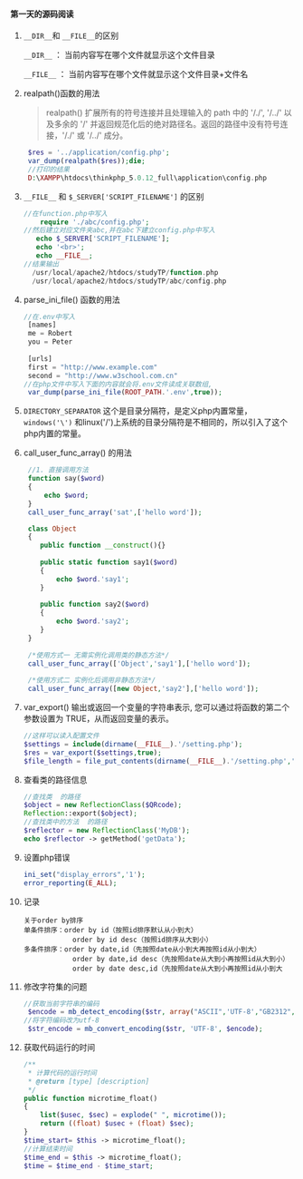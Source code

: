 #### 第一天的源码阅读
1. `__DIR__`和 `__FILE__`的区别

    `__DIR__`  ： 当前内容写在哪个文件就显示这个文件目录

    `__FILE__` ： 当前内容写在哪个文件就显示这个文件目录+文件名
    
2. realpath()函数的用法
   > realpath() 扩展所有的符号连接并且处理输入的 path 中的 '/./', '/../' 以及多余的 '/' 并返回规范化后的绝对路径名。返回的路径中没有符号连接，'/./' 或 '/../' 成分。
   ```php
    $res = '../application/config.php';
    var_dump(realpath($res));die;
    //打印的结果
    D:\XAMPP\htdocs\thinkphp_5.0.12_full\application\config.php
   ```
3. `__FILE__` 和 `$_SERVER['SCRIPT_FILENAME']` 的区别
   ```php
   //在function.php中写入
       require './abc/config.php';
   //然后建立对应文件夹abc,并在abc下建立config.php中写入
      echo $_SERVER['SCRIPT_FILENAME'];
      echo '<br>';
      echo __FILE__;
   //结果输出
     /usr/local/apache2/htdocs/studyTP/function.php
     /usr/local/apache2/htdocs/studyTP/abc/config.php
    ```
4. parse_ini_file() 函数的用法
   ```php
   //在.env中写入
    [names]
    me = Robert
    you = Peter
    
    [urls]
    first = "http://www.example.com"
    second = "http://www.w3school.com.cn"
   //在php文件中写入下面的内容就会将.env文件读成关联数组,
    var_dump(parse_ini_file(ROOT_PATH.'.env',true));
   ```
5. `DIRECTORY_SEPARATOR` 这个是目录分隔符，是定义php内置常量，`windows('\')`   和linux('/')上系统的目录分隔符是不相同的，所以引入了这个php内置的常量。

6. call_user_func_array() 的用法
   ```php
    //1. 直接调用方法
    function say($word)
    {
        echo $word;
    }
    call_user_func_array('sat',['hello word']);
   
    class Object
    {
       public function __construct(){}
       
       public static function say1($word)
       {
           echo $word.'say1';
       }
       
       public function say2($word)
       {
           echo $word.'say2';
       }
    }
    
    /*使用方式一 无需实例化调用类的静态方法*/
    call_user_func_array(['Object','say1'],['hello word']);
    
    /*使用方式二 实例化后调用非静态方法*/
    call_user_func_array([new Object,'say2'],['hello word']);
   ```
 7. var_export() 输出或返回一个变量的字符串表示, 您可以通过将函数的第二个参数设置为 TRUE，从而返回变量的表示。
    ```php
    //这样可以读入配置文件
    $settings = include(dirname(__FILE__).'/setting.php');
    $res = var_export($settings,true);
    $file_length = file_put_contents(dirname(__FILE__).'/setting.php','<?php return ' . var_export( $settings, true ) . '; ?>' );
    ```
8. 查看类的路径信息
    ```php
    //查找类  的路径
    $object = new ReflectionClass($QRcode);
    Reflection::export($object);
    //查找类中的方法  的路径
    $reflector = new ReflectionClass('MyDB');
	echo $reflector -> getMethod('getData');
    ```
9. 设置php错误
     ```php
     ini_set("display_errors",'1');
     error_reporting(E_ALL);
     ```
10. 记录
    ```mysql
    关于order by排序
    单条件排序：order by id（按照id排序默认从小到大）
                order by id desc（按照id排序从大到小）
    多条件排序：order by date,id（先按照date从小到大再按照id从小到大）
                order by date,id desc（先按照date从大到小再按照id从大到小）
                order by date desc,id（先按照date从大到小再按照id从小到大
    ```
11. 修改字符集的问题
    ```php
    //获取当前字符串的编码
     $encode = mb_detect_encoding($str, array("ASCII",'UTF-8',"GB2312","GBK",'BIG5')); 
    //将字符编码改为utf-8
     $str_encode = mb_convert_encoding($str, 'UTF-8', $encode);
    ```
  12. 获取代码运行的时间
        ```php
        /**
    	 * 计算代码的运行时间
    	 * @return [type] [description]
    	 */
    	public function microtime_float()
    	{
    		list($usec, $sec) = explode(" ", microtime());
    		return ((float) $usec + (float) $sec);
    	}
        $time_start= $this -> microtime_float();
		//计算结束时间
		$time_end = $this -> microtime_float();
		$time = $time_end - $time_start;
		
       ```	
  